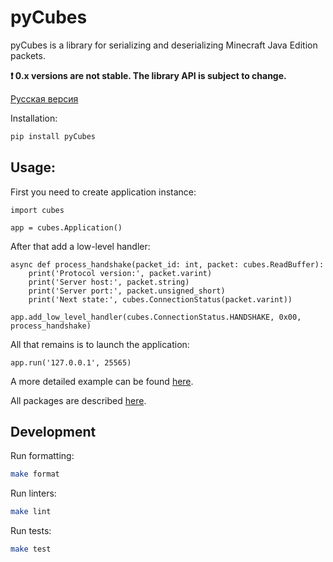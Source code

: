 # pyCubes

pyCubes is a library for serializing and deserializing Minecraft Java Edition packets.

**❗ 0.x versions are not stable. The library API is subject to change.**

[Русская версия](https://github.com/DavisDmitry/pyCubes/blob/master/README.ru.md)

Installation:

```bash
pip install pyCubes
```

## Usage:

First you need to create application instance:

```python3
import cubes

app = cubes.Application()
```

After that add a low-level handler:

```python3
async def process_handshake(packet_id: int, packet: cubes.ReadBuffer):
    print('Protocol version:', packet.varint)
    print('Server host:', packet.string)
    print('Server port:', packet.unsigned_short)
    print('Next state:', cubes.ConnectionStatus(packet.varint))

app.add_low_level_handler(cubes.ConnectionStatus.HANDSHAKE, 0x00, process_handshake)
```

All that remains is to launch the application:

```python3
app.run('127.0.0.1', 25565)
```

A more detailed example can be found [here](https://github.com/DavisDmitry/pyCubes/blob/master/example.py).

All packages are described [here](https://wiki.vg/Protocol).

## Development

Run formatting:

```bash
make format
```

Run linters:

```bash
make lint
```

Run tests:

```bash
make test
```
